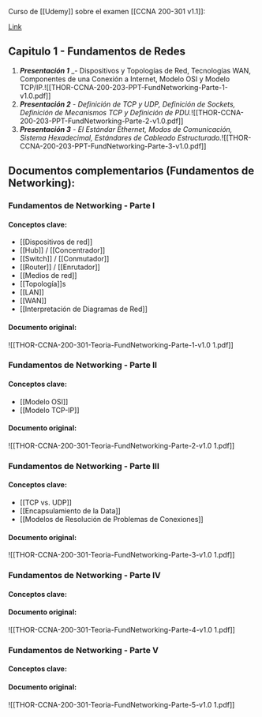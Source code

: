 Curso de [[Udemy]] sobre el examen [[CCNA 200-301 v1.1]]:

[Link](https://www.udemy.com/share/102LzE3@q64Ch86T29vzAVMy0FDFALhSHUIMgm0K0j-WMNMD2RxephqBJWd_bvN2tPEqFYUuZQ==/)

## Capitulo 1 - Fundamentos de Redes

1. **_Presentación 1_** _- Dispositivos y Topologías de Red, Tecnologías WAN, Componentes de una Conexión a Internet, Modelo OSI y Modelo TCP/IP.![[THOR-CCNA-200-203-PPT-FundNetworking-Parte-1-v1.0.pdf]]
2. **_Presentación 2_** _- Definición de TCP y UDP, Definición de Sockets, Definición de Mecanismos TCP y Definición de PDU._![[THOR-CCNA-200-203-PPT-FundNetworking-Parte-2-v1.0.pdf]]
2. **_Presentación 3_** _- El Estándar Ethernet, Modos de Comunicación, Sistema Hexadecimal, Estándares de Cableado Estructurado._![[THOR-CCNA-200-203-PPT-FundNetworking-Parte-3-v1.0.pdf]]

## Documentos complementarios (Fundamentos de Networking):
### Fundamentos de Networking - Parte I
#### Conceptos clave:
- [[Dispositivos de red]]
- [[Hub]] / [[Concentrador]]
- [[Switch]] / [[Conmutador]]
- [[Router]] / [[Enrutador]]
- [[Medios de red]]
- [[Topología]]s
- [[LAN]]
- [[WAN]]
- [[Interpretación de Diagramas de Red]]

#### Documento original:
![[THOR-CCNA-200-301-Teoria-FundNetworking-Parte-1-v1.0 1.pdf]]

### Fundamentos de Networking - Parte II
#### Conceptos clave:
- [[Modelo OSI]]
- [[Modelo TCP-IP]]

#### Documento original:
![[THOR-CCNA-200-301-Teoria-FundNetworking-Parte-2-v1.0 1.pdf]]

### Fundamentos de Networking - Parte III
#### Conceptos clave:
- [[TCP vs. UDP]]
- [[Encapsulamiento de la Data]]
- [[Modelos de Resolución de Problemas de Conexiones]]
#### Documento original:
![[THOR-CCNA-200-301-Teoria-FundNetworking-Parte-3-v1.0 1.pdf]]

### Fundamentos de Networking - Parte IV
#### Conceptos clave:
#### Documento original:
![[THOR-CCNA-200-301-Teoria-FundNetworking-Parte-4-v1.0 1.pdf]]

### Fundamentos de Networking - Parte V
#### Conceptos clave:
#### Documento original:
![[THOR-CCNA-200-301-Teoria-FundNetworking-Parte-5-v1.0 1.pdf]]